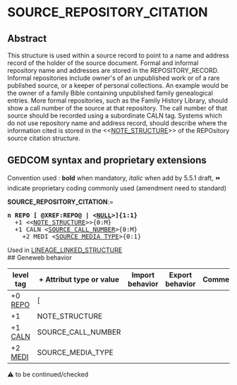 ﻿# SOURCE_REPOSITORY_CITATION
## Abstract
This structure is used within a source record to point to a name and address record of the holder of the
source document.  Formal and informal repository name and addresses are stored in the
REPOSITORY_RECORD.  Informal repositories include owner's of an unpublished work or of a rare
published source, or a keeper of personal collections. An example would be the owner of a family Bible
containing unpublished family genealogical entries. More formal repositories, such as the Family History
Library, should show a call number of the source at that repository. The call number of that source
should be recorded using a subordinate CALN tag.  Systems which do not use repository name and
address record, should describe where the information cited is stored in the <&lt;<a href=Ged.NOTE_STRUCTURE.md>NOTE_STRUCTURE</a>&gt;>
of the REPOsitory source citation structure.


## GEDCOM syntax and proprietary extensions
Convention used : **bold** when mandatory, _italic_ when add by 5.5.1 draft, &#x23E9; indicate proprietary coding commonly used (amendment need to standard)<br />

**SOURCE_REPOSITORY_CITATION**:=
<pre>
<b>n REPO [ @XREF:REPO@ | &lt;<a href=Ged.NULL.md>NULL</a>&gt;]{1:1}</b>
  +1 &lt;&lt;<a href=Ged.NOTE_STRUCTURE.md>NOTE_STRUCTURE</a>&gt;&gt;{0:M}
  +1 CALN &lt;<a href=Ged.SOURCE_CALL_NUMBER.md>SOURCE_CALL_NUMBER</a>&gt;{0:M}
    +2 MEDI &lt;<a href=Ged.SOURCE_MEDIA_TYPE.md>SOURCE_MEDIA_TYPE</a>&gt;{0:1}
</pre>
Used in <a href=Ged.LINEAGE_LINKED_STRUCTURE.md>LINEAGE_LINKED_STRUCTURE</a><br />## Geneweb behavior

level tag  | + Attribut type or value | Import behavior | Export behavior  | Comment 
---------- | ------------- | :---------------: | :-----------------:| -----------
+0 <a href=Ged.GLOSSARY.md#repo>REPO</a> | [ | | |
+1  | NOTE_STRUCTURE | | |
+1 <a href=Ged.GLOSSARY.md#caln>CALN</a> | SOURCE_CALL_NUMBER | | |
+2 <a href=Ged.GLOSSARY.md#medi>MEDI</a> | SOURCE_MEDIA_TYPE | | |

:warning: to be continued/checked

